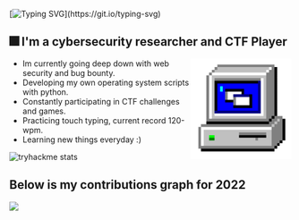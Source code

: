 
[![Typing SVG](https://readme-typing-svg.herokuapp.com?font=Kanit&size=27&duration=3000&pause=600&color=53FFF5&background=FFFFFF00&width=435&lines=What's+up+!+My+name+is+Slava.;I+hope+you+enjoy+your+stay+here.)](https://git.io/typing-svg)



## 🎆 I'm a cybersecurity researcher and CTF Player
<p1>
  <img height="180" width="180" align="right" src="https://github.com/0x157/0x157/blob/main/computer.gif" > 
  </p1>
   
* Im currently going deep down with web security and bug bounty.
* Developing my own operating system scripts with python.
* Constantly participating in CTF challenges and games.
* Practicing touch typing, current record 120-wpm.
* Learning new things everyday :)


![tryhackme stats](https://raw.githubusercontent.com/0x157/0x157/master/assets/thm_propic.png)

## Below is my contributions graph for 2022

<img src = https://github.com/0x157/0x157/blob/output/contrib-snek-yami.svg >

